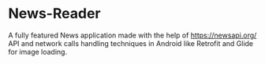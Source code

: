 # News-Reader
A fully featured News application made with the help of https://newsapi.org/ API and network calls handling techniques in Android like Retrofit and Glide for image loading.

